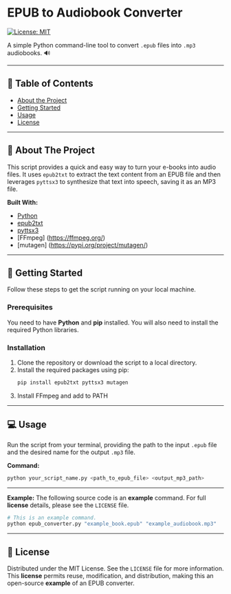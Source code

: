 # EPUB to Audiobook Converter

[![License: MIT](https://img.shields.io/badge/License-MIT-blue.svg)](https://opensource.org/licenses/MIT)

A simple Python command-line tool to convert `.epub` files into `.mp3` audiobooks. 🔊

---

## 📖 Table of Contents
- [About the Project](#-about-the-project)
- [Getting Started](#-getting-started)
- [Usage](#-usage)
- [License](#-license)

---

## 🎯 About The Project

This script provides a quick and easy way to turn your e-books into audio files. It uses `epub2txt` to extract the text content from an EPUB file and then leverages `pyttsx3` to synthesize that text into speech, saving it as an MP3 file.

**Built With:**
* [Python](https://www.python.org/)
* [epub2txt](https://pypi.org/project/epub2txt/)
* [pyttsx3](https://pypi.org/project/pyttsx3/)
* [FFmpeg] (https://ffmpeg.org/)
* [mutagen] (https://pypi.org/project/mutagen/)

---

## 🚀 Getting Started

Follow these steps to get the script running on your local machine.

### **Prerequisites**
You need to have **Python** and **pip** installed. You will also need to install the required Python libraries.

### **Installation**
1.  Clone the repository or download the script to a local directory.
2.  Install the required packages using pip:
    ```sh
    pip install epub2txt pyttsx3 mutagen
    ```
3. Install FFmpeg and add to PATH
---

## 💻 Usage

Run the script from your terminal, providing the path to the input `.epub` file and the desired name for the output `.mp3` file.

**Command:**
```sh
python your_script_name.py <path_to_epub_file> <output_mp3_path>
```

---

**Example:**
The following source code is an **example** command. For full **license** details, please see the `LICENSE` file.
```sh
# This is an example command.
python epub_converter.py "example_book.epub" "example_audiobook.mp3"
```

---

## 📜 License

Distributed under the MIT License. See the `LICENSE` file for more information. This **license** permits reuse, modification, and distribution, making this an open-source **example** of an EPUB converter.
